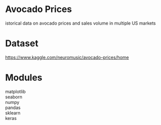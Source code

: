 # Avocado Prices <br>

istorical data on avocado prices and sales volume in multiple US markets

# Dataset <br>

https://www.kaggle.com/neuromusic/avocado-prices/home

# Modules<br>

matplotlib<br>
seaborn<br>
numpy<br>
pandas<br>
sklearn<br>
keras<br>
